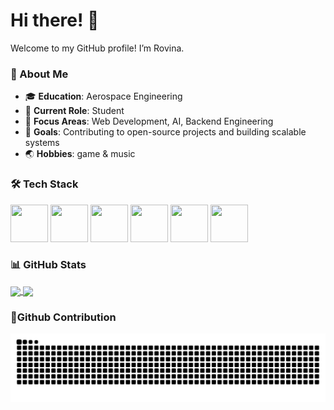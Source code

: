 # Hi there! 👋  
Welcome to my GitHub profile! I’m Rovina.

### 🌟 About Me  
- 🎓 **Education**: Aerospace Engineering 
- 💼 **Current Role**: Student 
- 🚀 **Focus Areas**: Web Development, AI, Backend Engineering
- 🎯 **Goals**: Contributing to open-source projects and building scalable systems
- 🌏 **Hobbies**: game & music 

### 🛠️ Tech Stack  
<p>
  <img src="https://cdn.jsdelivr.net/gh/devicons/devicon@latest/icons/c/c-original.svg" width="60" height="60"/>
  <img src="https://cdn.jsdelivr.net/gh/devicons/devicon@latest/icons/cplusplus/cplusplus-original.svg" width="60" height="60"/>
  <img src="https://cdn.jsdelivr.net/gh/devicons/devicon@latest/icons/embeddedc/embeddedc-original-wordmark.svg" width="60" height="60"/>
  <img src="https://cdn.jsdelivr.net/gh/devicons/devicon@latest/icons/linux/linux-original.svg" width="60" height="60"/>
  <img src="https://cdn.jsdelivr.net/gh/devicons/devicon@latest/icons/python/python-original.svg" width="60" height="60"/>
  <img src="https://cdn.jsdelivr.net/gh/devicons/devicon@latest/icons/lua/lua-original.svg" width="60" height="60"/>
</p>


### 📊 GitHub Stats  

<a href="https://github.com/anuraghazra/github-readme-stats">
  <img height=200 align="center" src="https://github-readme-stats.vercel.app/api?username=Robinsssson" />
</a>
<a href="https://github.com/anuraghazra/convoychat">
  <img height=200 align="center" src="https://github-readme-stats.vercel.app/api/top-langs?username=Robinsssson&layout=compact&langs_count=8&card_width=320" />
</a>

### 🐍Github Contribution
![贡献蛇形图](https://github.com/Robinsssson/Robinsssson/blob/output/github-contribution-grid-snake.svg)


